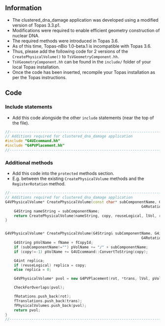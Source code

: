 ## Information

* The clustered_dna_damage application was developed using a modified version of Topas 3.3.p1.
* Modifications were required to enable efficient geometry construction of nuclear DNA.
* The required methods were introduced in Topas 3.6.
* As of this time, Topas-nBio 1.0-beta.1 is incompatible with Topas 3.6.
* Thus, please add the following code for 2 versions of the `CreatePhysicalVolume()` to `TsVGeometryComponent.hh`.
* `TsVGeometryComponent.hh` can be found in the `include/` folder of your local Topas installation.
* Once the code has been inserted, recompile your Topas installation as per the Topas instructions.

## Code

### Include statements

* Add this code alongside the other `include` statements (near the top of the file).

```c++
//--------------------------------------------------------------------------------------------------
// Additions required for clustered_dna_damage application
#include "G4UIcommand.hh"
#include "G4PVPlacement.hh"
//--------------------------------------------------------------------------------------------------
```

### Additional methods

* Add this code into the `protected` methods section.
* E.g. between the existing `CreatePhysicalVolume` methods and the `RegisterRotation` method.

```c++
//----------------------------------------------------------------------------------------------
// Additions required for clustered_dna_damage application
G4VPhysicalVolume* CreatePhysicalVolume(const char* subComponentName, G4int copy, G4bool reuseLogical, G4LogicalVolume* lVol,
                                                              G4RotationMatrix* rot, G4ThreeVector* trans, G4LogicalVolume* parent) {
    G4String nameString = subComponentName;
    return CreatePhysicalVolume(nameString, copy, reuseLogical, lVol, rot, trans, parent);
}


G4VPhysicalVolume* CreatePhysicalVolume(G4String& subComponentName, G4int copy, G4bool reuseLogical, G4LogicalVolume* lVol,
                                                              G4RotationMatrix* rot, G4ThreeVector* trans, G4LogicalVolume* parent) {
    G4String pVolName = fName + fCopyId;
    if (subComponentName!="") pVolName += "/" + subComponentName;
    if (copy!=-1) pVolName += G4UIcommand::ConvertToString(copy);

    G4int replica;
    if (reuseLogical) replica = copy;
    else replica = 0;

    G4VPhysicalVolume* pvol = new G4PVPlacement(rot, *trans, lVol, pVolName, parent, false, replica, false);

    CheckForOverlaps(pvol);

    fRotations.push_back(rot);
    fTranslations.push_back(trans);
    fPhysicalVolumes.push_back(pvol);
    return pvol;
}
//----------------------------------------------------------------------------------------------
```